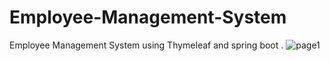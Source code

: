 # Employee-Management-System
Employee Management System using Thymeleaf and spring boot . 
![page1](https://user-images.githubusercontent.com/55384710/96949662-0b63a980-1506-11eb-9270-ccdeb165e3f4.png)
